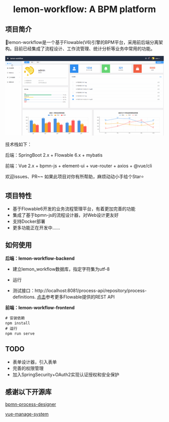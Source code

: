 # <center>lemon-workflow: A BPM platform</center>

## 项目简介

:lemon:lemon-workflow是一个基于Flowable(V6)引擎的BPM平台，采用前后端分离架构。目前已经集成了流程设计、工作流管理、统计分析等业务中常用的功能。

<img src="./show.gif" style="zoom:50%;" />

技术栈如下：

后端：SpringBoot 2.x + Flowable 6.x + mybatis

前端：Vue 2.x  + bpmn-js + element-ui + vue-router + axios + @vue/cli

欢迎issues、PR~~ 如果此项目对你有所帮助，麻烦动动小手给个Star⭐

## 项目特性

- 基于Flowable6开发的业务流程管理平台，有着更加完善的功能
- 集成了基于bpmn-js的流程设计器，对Web设计更友好
- 支持Docker部署
- 更多功能正在开发中……

## 如何使用

**后端：lemon-workflow-backend**

- 建立lemon_workflow数据库，指定字符集为utf-8

- 运行

- 测试接口：http://localhost:8081/process-api/repository/process-definitions. [点击](https://flowable.com/open-source/docs/bpmn/ch15-REST/)参考更多Flowable提供的REST API

**前端：lemon-workflow-frontend**

```
# 安装依赖
npm install
# 运行
npm run serve
```

## TODO

- 表单设计器，引入表单
- 完善的权限管理
- 加入SpringSecurity+OAuth2实现认证授权和安全保护

## 感谢以下开源库

[bpmn-process-designer](https://github.com/miyuesc/bpmn-process-designer)

[vue-manage-system](https://github.com/lin-xin/vue-manage-system/tree/V4.2.0)

